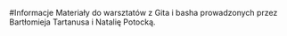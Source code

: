 #Informacje
Materiały do warsztatów z Gita i basha prowadzonych przez Bartłomieja Tartanusa i Natalię Potocką.
